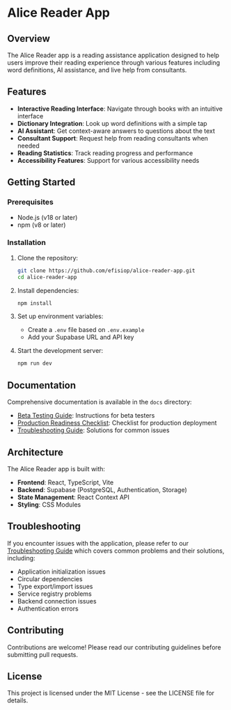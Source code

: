 # Alice Reader App

## Overview

The Alice Reader app is a reading assistance application designed to help users improve their reading experience through various features including word definitions, AI assistance, and live help from consultants.

## Features

- **Interactive Reading Interface**: Navigate through books with an intuitive interface
- **Dictionary Integration**: Look up word definitions with a simple tap
- **AI Assistant**: Get context-aware answers to questions about the text
- **Consultant Support**: Request help from reading consultants when needed
- **Reading Statistics**: Track reading progress and performance
- **Accessibility Features**: Support for various accessibility needs

## Getting Started

### Prerequisites

- Node.js (v18 or later)
- npm (v8 or later)

### Installation

1. Clone the repository:
   ```bash
   git clone https://github.com/efisiop/alice-reader-app.git
   cd alice-reader-app
   ```

2. Install dependencies:
   ```bash
   npm install
   ```

3. Set up environment variables:
   - Create a `.env` file based on `.env.example`
   - Add your Supabase URL and API key

4. Start the development server:
   ```bash
   npm run dev
   ```

## Documentation

Comprehensive documentation is available in the `docs` directory:

- [Beta Testing Guide](docs/beta-testing-guide.md): Instructions for beta testers
- [Production Readiness Checklist](docs/production-readiness-checklist.md): Checklist for production deployment
- [Troubleshooting Guide](docs/troubleshooting-guide.md): Solutions for common issues

## Architecture

The Alice Reader app is built with:

- **Frontend**: React, TypeScript, Vite
- **Backend**: Supabase (PostgreSQL, Authentication, Storage)
- **State Management**: React Context API
- **Styling**: CSS Modules

## Troubleshooting

If you encounter issues with the application, please refer to our [Troubleshooting Guide](docs/troubleshooting-guide.md) which covers common problems and their solutions, including:

- Application initialization issues
- Circular dependencies
- Type export/import issues
- Service registry problems
- Backend connection issues
- Authentication errors

## Contributing

Contributions are welcome! Please read our contributing guidelines before submitting pull requests.

## License

This project is licensed under the MIT License - see the LICENSE file for details.
